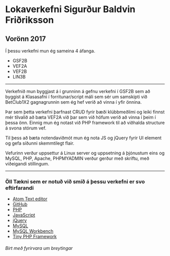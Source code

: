 # Lokaverkefni Sigurður Baldvin Friðriksson
## Vorönn 2017

Í þessu verkefni mun ég sameina 4 áfanga.
* GSF2B
* VEF2A
* VEF2B
* LIN3B
---
Verkefnið mun byggjast á í grunninn á gefnu verkefni í GSF2B sem að byggist á Klasasafni í forritunar/script máli sem sér um samskipti við BetClub1X2 gagnagrunnin sem ég hef verið að vinna í yfir önnina.

Þar sem þetta verkefni þarfnast CRUD fyrir bæði klúbbmeðlimi og leiki finnst mér tilvalið að bæta VEF2A við þar sem við höfum verið að vinna í þeim í þessa önn. Einnig mun ég notast við PHP framework til að viðhalda structure á svona stórum vef.

Til þess að bæta notendaviðmót mun ég nota JS og jQuery fyrir UI element og gefa síðunni skemmtilegt flair.

Vefurinn verður uppsettur á Linux server og uppsetning á þjónustum eins og MySQL, PHP, Apache, PHPMYADMIN verður gerður með skriftu, með viðeigandi stillingum.

---
### Öll Tækni sem er notuð við smíð á þessu verkefni er svo eftirfarandi
* [Atom Text editor](https://atom.io)
* [GitHub](https://github.com)
* [PHP](http://php.net)
* [JavaScript](https://www.javascript.com/)
* [jQuery](http://jquery.com)
* [MySQL](https://www.mysql.com/)
* [MySQL Workbench](https://www.mysql.com/products/workbench/)
* [Tiny PHP Framework](https://github.com/panique/tiny)

###### *Birt með fyrirvara um breytingar*
